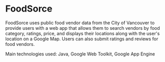 # FoodSorce

FoodSorce uses public food vendor data from the City of Vancouver to provide users with a web app that allows them to search vendors by food category, ratings, price, and displays their locations along with the user's location on a Google Map. Users can also submit ratings and reviews for food vendors.

Main technologies used: Java, Google Web Toolkit, Google App Engine
